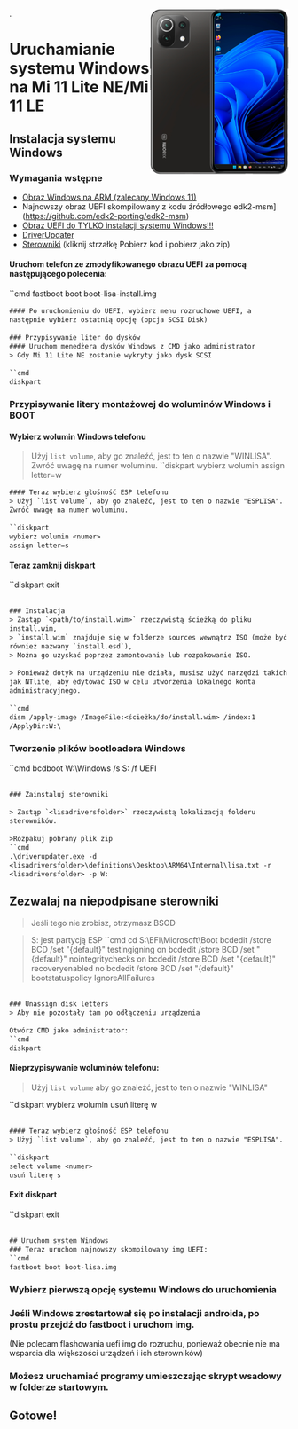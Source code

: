 <img align="right" src="https://github.com/ETCHDEV/Port-Windows-11-Xiaomi-11-Lite-NE/blob/main/lisa.png" width="250" alt="Windows 11 działający na Mi 11 Lite NE">.


# Uruchamianie systemu Windows na Mi 11 Lite NE/Mi 11 LE

## Instalacja systemu Windows

### Wymagania wstępne

- [Obraz Windows na ARM (zalecany Windows 11)](https://uupdump.net/)
- Najnowszy obraz UEFI skompilowany z kodu źródłowego edk2-msm](https://github.com/edk2-porting/edk2-msm)
- [Obraz UEFI do TYLKO instalacji systemu Windows!!!](https://github.com/ETCHDEV/Port-Windows-11-Xiaomi-11-Lite-NE/releases/download/v0.0.1/boot-lisa-install.img)
- [DriverUpdater](https://github.com/WOA-Project/DriverUpdater/releases/latest)
- [Sterowniki](https://github.com/Icesito68/7xx-Drivers) (kliknij strzałkę Pobierz kod i pobierz jako zip)

#### Uruchom telefon ze zmodyfikowanego obrazu UEFI za pomocą następującego polecenia:
``cmd
fastboot boot boot-lisa-install.img
```
#### Po uruchomieniu do UEFI, wybierz menu rozruchowe UEFI, a następnie wybierz ostatnią opcję (opcja SCSI Disk)

### Przypisywanie liter do dysków
#### Uruchom menedżera dysków Windows z CMD jako administrator
> Gdy Mi 11 Lite NE zostanie wykryty jako dysk SCSI

``cmd
diskpart
```

### Przypisywanie litery montażowej do woluminów Windows i BOOT

#### Wybierz wolumin Windows telefonu
> Użyj `list volume`, aby go znaleźć, jest to ten o nazwie "WINLISA". Zwróć uwagę na numer woluminu.
``diskpart
wybierz wolumin <numer>
assign letter=w
```
#### Teraz wybierz głośność ESP telefonu
> Użyj `list volume`, aby go znaleźć, jest to ten o nazwie "ESPLISA". Zwróć uwagę na numer woluminu.

``diskpart
wybierz wolumin <numer>
assign letter=s
```
#### Teraz zamknij diskpart
``diskpart
exit
```

### Instalacja
> Zastąp `<path/to/install.wim>` rzeczywistą ścieżką do pliku install.wim, 
> `install.wim` znajduje się w folderze sources wewnątrz ISO (może być również nazwany `install.esd`), 
> Można go uzyskać poprzez zamontowanie lub rozpakowanie ISO.

> Ponieważ dotyk na urządzeniu nie działa, musisz użyć narzędzi takich jak NTlite, aby edytować ISO w celu utworzenia lokalnego konta administracyjnego.

``cmd
dism /apply-image /ImageFile:<ścieżka/do/install.wim> /index:1 /ApplyDir:W:\
```

### Tworzenie plików bootloadera Windows

``cmd
bcdboot W:\Windows /s S: /f UEFI
```

### Zainstaluj sterowniki

> Zastąp `<lisadriversfolder>` rzeczywistą lokalizacją folderu sterowników.

>Rozpakuj pobrany plik zip 
``cmd
.\driverupdater.exe -d <lisadriversfolder>\definitions\Desktop\ARM64\Internal\lisa.txt -r <lisadriversfolder> -p W:
```
  
## Zezwalaj na niepodpisane sterowniki

> Jeśli tego nie zrobisz, otrzymasz BSOD

> S: jest partycją ESP
``cmd
cd S:\EFI\Microsoft\Boot
bcdedit /store BCD /set "{default}" testingigning on
bcdedit /store BCD /set "{default}" nointegritychecks on
bcdedit /store BCD /set "{default}" recoveryenabled no
bcdedit /store BCD /set "{default}" bootstatuspolicy IgnoreAllFailures
```

### Unassign disk letters
> Aby nie pozostały tam po odłączeniu urządzenia

Otwórz CMD jako administrator:
``cmd
diskpart
```

#### Nieprzypisywanie woluminów telefonu:
> Użyj `list volume` aby go znaleźć, jest to ten o nazwie "WINLISA"

``diskpart
wybierz wolumin <numer>
usuń literę w
```

#### Teraz wybierz głośność ESP telefonu
> Użyj `list volume`, aby go znaleźć, jest to ten o nazwie "ESPLISA".

``diskpart
select volume <numer>
usuń literę s
```

#### Exit diskpart
``diskpart
exit
```

## Uruchom system Windows
### Teraz uruchom najnowszy skompilowany img UEFI:
``cmd
fastboot boot boot-lisa.img
```

### Wybierz pierwszą opcję systemu Windows do uruchomienia

### Jeśli Windows zrestartował się po instalacji androida, po prostu przejdź do fastboot i uruchom img.
(Nie polecam flashowania uefi img do rozruchu, ponieważ obecnie nie ma wsparcia dla większości urządzeń i ich sterowników)

### Możesz uruchamiać programy umieszczając skrypt wsadowy w folderze startowym.

## Gotowe!
